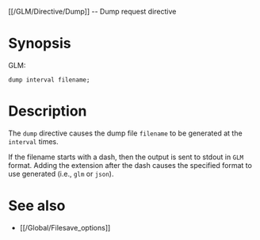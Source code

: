 [[/GLM/Directive/Dump]] -- Dump request directive

# Synopsis

GLM:

~~~
dump interval filename;
~~~

# Description

The `dump` directive causes the dump file `filename` to be generated at the `interval` times. 

If the filename starts with a dash, then the output is sent to stdout in `GLM` format.  Adding the extension after the dash causes the specified format to use generated (i.e., `glm` or `json`).

# See also

* [[/Global/Filesave_options]]
